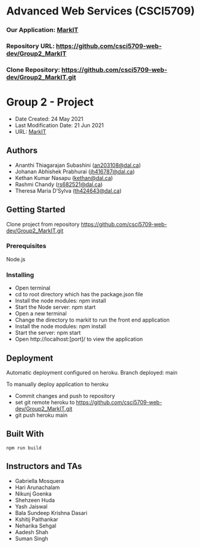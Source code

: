 # Advanced Web Services (CSCI5709)

### Our Application: [MarkIT](https://dal-markit.herokuapp.com/)
### Repository URL: https://github.com/csci5709-web-dev/Group2_MarkIT
### Clone Repository: https://github.com/csci5709-web-dev/Group2_MarkIT.git


# Group 2 - Project

* Date Created: 24 May 2021
* Last Modification Date: 21 Jun 2021
* URL: [MarkIT](https://dal-markit.herokuapp.com/) 

## Authors

* Ananthi Thiagarajan Subashini (an203108@dal.ca)
* Johanan Abhishek Prabhurai (jh416787@dal.ca)
* Kethan Kumar Nasapu (kethan@dal.ca) 
* Rashmi Chandy (rs682521@dal.ca) 
* Theresa Maria D’Sylva (th424643@dal.ca)


## Getting Started

Clone project from repository https://github.com/csci5709-web-dev/Group2_MarkIT.git

### Prerequisites

Node.js

### Installing

* Open terminal 
* cd to root directory which has the package.json file
* Install the node modules: npm install
* Start the Node server: npm start 
* Open a new terminal 
* Change the directory to markit to run the front end application
* Install the node modules: npm install
* Start the server: npm start
* Open http://localhost:[port]/ to view the application

## Deployment
Automatic deployment configured on heroku. 
Branch deployed: main

To manually deploy application to heroku 
* Commit changes and push to repository 
* set git remote heroku to https://github.com/csci5709-web-dev/Group2_MarkIT.git
* git push heroku main

## Built With

```
npm run build
```

## Instructors and TAs

* Gabriella Mosquera
* Hari Arunachalam
* Nikunj Goenka
* Shehzeen Huda
* Yash Jaiswal
* Bala Sundeep Krishna Dasari
* Kshitij Paithankar
* Neharika Sehgal
* Aadesh Shah
* Suman Singh
